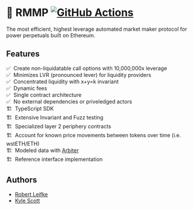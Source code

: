 # 🌸 RMMP [![GitHub Actions][gha-badge]][gha]

[gha]: https://github.com/numoen/dry-powder/actions
[gha-badge]: https://github.com/numoen/dry-powder/actions/workflows/main.yml/badge.svg

The most efficient, highest leverage automated market maker protocol for power perpetuals built on Ethereum.

## Features

✅ &nbsp;Create non-liquidatable call options with 10,000,000x leverage<br/>
✅ &nbsp;Minimizes LVR (pronounced lever) for liquidity providers<br/>
✅ &nbsp;Concentrated liquidity with x+y=k invariant<br/>
✅ &nbsp;Dynamic fees<br/>
✅ &nbsp;Single contract architecture<br/>
✅ &nbsp;No external dependencies or priveledged actors<br/>
🏗️ &nbsp;TypeScript SDK<br/>
🏗️ &nbsp;Extensive Invariant and Fuzz testing<br/>
🏗️ &nbsp;Specialized layer 2 periphery contracts<br/>
🏗️ &nbsp;Account for known price movements between tokens over time (i.e. wstETH/ETH)<br/>
🏗️ &nbsp;Modeled data with [Arbiter](https://github.com/primitivefinance/arbiter)<br/>
🏗️ &nbsp;Reference interface implementation<br/>

## Authors

- [Robert Leifke](https://twitter.com/robertleifke)
- [Kyle Scott](https://twitter.com/kyscott18)
